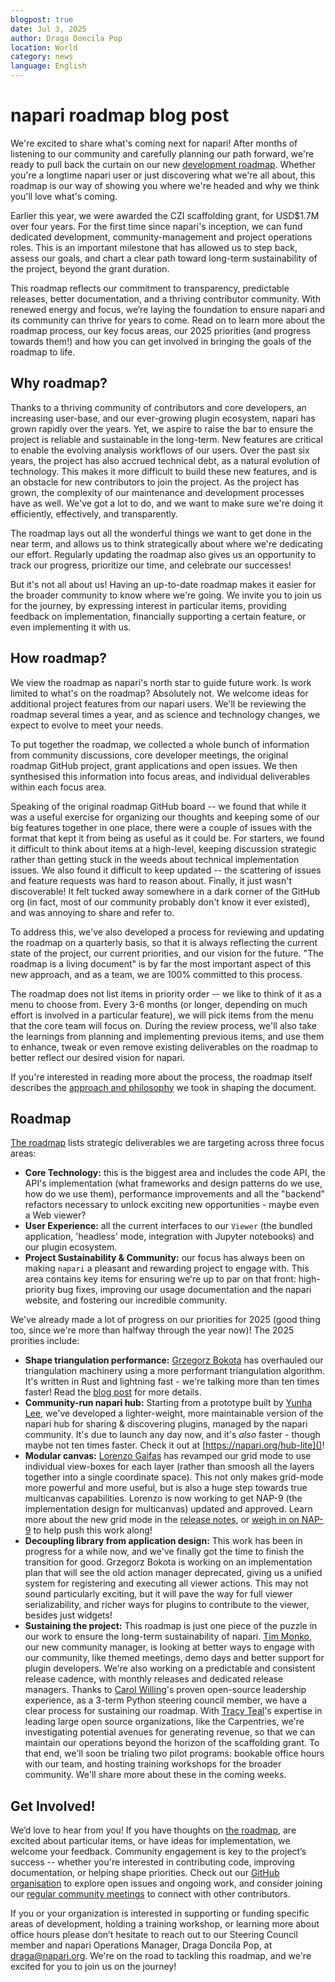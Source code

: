 ```yaml
---
blogpost: true
date: Jul 3, 2025
author: Draga Doncila Pop
location: World
category: news
language: English
---
```


# napari roadmap blog post

We're excited to share what's coming next for napari! After months of listening
to our community and carefully planning our path forward, we're ready to pull
back the curtain on our new [development roadmap](https://napari.org/stable/roadmaps/active_roadmap.html). 
Whether you're a longtime napari user or just discovering what we're all about,
this roadmap is our way of showing you where we're headed and why we
think you'll love what's coming.

Earlier this year, we were awarded the CZI scaffolding grant, for USD$1.7M over 
four years. For the first time since napari's inception, we can fund dedicated 
development, community-management and project operations roles. This is an important 
milestone that has allowed us to step back, assess our goals, and chart a clear 
path toward long-term sustainability of the project, beyond the grant duration.

This roadmap reflects our commitment to transparency, predictable releases, better 
documentation, and a thriving contributor community. With renewed energy and focus, 
we’re laying the foundation to ensure napari and its community can thrive for years 
to come. Read on to learn more about the roadmap process, our key focus areas, our 
2025 priorities (and progress towards them!) and how you can get involved in 
bringing the goals of the roadmap to life.

## Why roadmap?

Thanks to a thriving community of contributors and core developers, an increasing
user-base, and our ever-growing plugin ecosystem, napari has grown rapidly over the years.
Yet, we aspire to raise the bar to ensure the project is reliable and
sustainable in the long-term. New features are critical to enable the evolving analysis
workflows of our users. Over the past six years, the project has also accrued technical debt,
as a natural evolution of technology. This makes it more difficult to build these new features,
and is an obstacle for new contributors to join the project. As the project has grown, the
complexity of our maintenance and development processes have as well. We've got a lot to do,
and we want to make sure we're doing it efficiently, effectively, and transparently.

The roadmap lays out all the wonderful things we want to get done in the near term,
and allows us to think strategically about where we're dedicating our effort.
Regularly updating the roadmap also gives us an opportunity to track our progress,
prioritize our time, and celebrate our successes!

But it's not all about us! Having an up-to-date roadmap makes it easier for the broader
community to know where we're going. We invite you to join us for the journey, by
expressing interest in particular items, providing feedback on implementation, financially
supporting a certain feature, or even implementing it with us.

## How roadmap?

We view the roadmap as napari's north star to guide future work.
Is work limited to what's on the roadmap? Absolutely not. We welcome ideas
for additional project features from our napari users. We'll be reviewing the
roadmap several times a year, and as science and technology changes, we
expect to evolve to meet your needs.

To put together the roadmap, we collected a whole bunch of information from community
discussions, core developer meetings, the original roadmap GitHub project, grant applications
and open issues. We then synthesised this information into focus areas, and individual
deliverables within each focus area.

Speaking of the original roadmap GitHub board -- we found that while it was a useful exercise
for organizing our thoughts and keeping some of our big features together in one place, there were
a couple of issues with the format that kept it from being as useful as it could be. For starters,
we found it difficult to think about items at a high-level, keeping discussion strategic rather
than getting stuck in the weeds about technical implementation issues. We also found it difficult
to keep updated -- the scattering of issues and feature requests was hard to reason about. Finally,
it just wasn't discoverable! It felt tucked away somewhere in a dark corner of the GitHub org
(in fact, most of our community probably don't know it ever existed), and was annoying to share and refer to.

To address this, we've also developed a process for reviewing and updating the roadmap on a
quarterly basis, so that it is always reflecting the current state of the project, our current
priorities, and our vision for the future. "The roadmap is a living document" is by far the
most important aspect of this new approach, and as a team, we are 100% committed to this process.

The roadmap does not list items in priority order -- we like to think of it as a menu to choose
from. Every 3-6 months (or longer, depending on much effort is involved in a particular feature),
we will pick items from the menu that the core team will focus on. During the review process,
we'll also take the learnings from planning and implementing previous items, and use them to
enhance, tweak or even remove existing deliverables on the roadmap to better reflect our desired vision for napari.

If you're interested in reading more about the process, the roadmap itself describes the
[approach and philosophy](https://napari.org/stable/roadmaps/active_roadmap.html#roadmap-strategy)
we took in shaping the document.  

## Roadmap

[The roadmap](https://napari.org/stable/roadmaps/active_roadmap.html) lists strategic deliverables
we are targeting across three focus areas:

- **Core Technology:** this is the biggest area and includes the code API, the API's implementation
(what frameworks and design patterns do we use, how do we use them), performance improvements and
all the "backend" refactors necessary to unlock exciting new opportunities - maybe even a Web viewer?
- **User Experience:** all the current interfaces to our `Viewer` (the bundled application,
'headless' mode, integration with Jupyter notebooks) and our plugin ecosystem.
- **Project Sustainability & Community:** our focus has always been on making `napari` a pleasant
and rewarding project to engage with. This area contains key items for ensuring we're up to par
on that front: high-priority bug fixes, improving our usage documentation and the napari website,
and fostering our incredible community.

We've already made a lot of progress on our priorities for 2025 (good thing too,
since we're more than halfway through the year now)! The 2025 prorities include:

- **Shape triangulation performance:** [Grzegorz Bokota](https://github.com/czaki) has
overhauled our triangulation machinery using a more performant triangulation algorithm.
It's written in Rust and lightning fast - we're talking more than ten times faster!
Read the [blog post](https://napari.org/island-dispatch/blog/triangles_speedup_beta.html) for more details.
- **Community-run napari hub:** Starting from a prototype built by [Yunha Lee](https://github.com/yunhal),
we've developed a lighter-weight, more maintainable version of the napari hub for sharing & discovering
plugins, managed by the napari community. It's due to launch any day now, and it's *also* faster -
though maybe not ten times faster. Check it out at [https://napari.org/hub-lite]()!
-  **Modular canvas:**  [Lorenzo Gaifas](https://github.com/brisvag) has revamped our grid mode
to use individual view-boxes for each layer (rather than smoosh all the layers together into
a single coordinate space). This not only makes grid-mode more powerful and more useful,
but is also a huge step towards true multicanvas capabilities. Lorenzo is now working to
get NAP-9 (the implementation design for multicanvas) updated and approved. Learn more about
the new grid mode in the [release notes](https://napari.org/stable/release/release_0_6_2.html),
or [weigh in on NAP-9](https://napari.org/stable/naps/9-multiple-canvases.html) to help push this work along!
-  **Decoupling library from application design:** This work has been in progress for a while now,
and we've finally got the time to finish the transition for good. Grzegorz Bokota is working
on an implementation plan that will see the old action manager deprecated, giving us a
unified system for registering and executing all viewer actions. This may not sound particularly exciting,
but it will pave the way for full viewer serializability, and richer ways for plugins to
contribute to the viewer, besides just widgets!
-  **Sustaining the project:** This roadmap is just one piece of the puzzle in our work to
ensure the long-term sustainability of napari. [Tim Monko](https://github.com/timmonko),
our new community manager, is looking at better ways to engage with our community, like
themed meetings, demo days and better support for plugin developers. We're also working
on a predictable and consistent release cadence, with monthly releases and dedicated release managers.
Thanks to [Carol Willing](https://github.com/willingc)'s proven open-source leadership
experience, as a 3-term Python steering council member, we have a clear process for
sustaining our roadmap.  With [Tracy Teal](https://github.com/tracykteal)'s expertise
in leading large open source organizations, like the Carpentries, we're investigating
potential avenues for generating revenue, so that we can maintain our operations beyond
the horizon of the scaffolding grant. To that end, we'll soon be trialing two pilot
programs: bookable office hours with our team, and hosting training workshops for
the broader community. We'll share more about these in the coming weeks.

## Get Involved!

We’d love to hear from you! If you have thoughts on [the roadmap](https://napari.org/stable/roadmaps/active_roadmap.html),
are excited about particular items, or have ideas for implementation, we welcome your feedback.
Community engagement is key to the project’s success -- whether you're interested in
contributing code, improving documentation, or helping shape priorities.
Check out our [GitHub organisation](https://github.com/napari) to explore open issues and ongoing work,
and consider joining our [regular community meetings](https://napari.org/stable/community/meeting_schedule.html)
to connect with other contributors.

If you or your organization is interested in supporting or funding specific
areas of development, holding a training workshop, or learning more about office
hours please don’t hesitate to reach out to our Steering Council member and napari
Operations Manager, Draga Doncila Pop, at draga@napari.org. We're on the road to tackling
this roadmap, and we're excited for you to join us on the journey!

